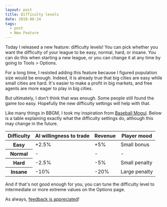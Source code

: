```yaml
---
layout: post
title: Difficulty levels
date: 2018-06-24
tags:
  - post
  - New Feature
---
```


Today I released a new feature: difficulty levels! You can pick whether you want the difficulty of your league to be easy, normal, hard, or insane. You can do this when starting a new league, or you can change it at any time by going to Tools > Options.

<!--more-->

For a long time, I resisted adding this feature because I figured population size would be enough. Indeed, it is already true that big cities are easy while small cities are hard. It's easier to make a profit in big markets, and free agents are more eager to play in big cities.

But ultimately, I don't think that was enough. Some people still found the game too easy. Hopefully the new difficulty settings will help with that.

Like many things in BBGM, I took my inspiration from [Baseball Mogul](http://thegamedesigner.blogspot.com/2017/03/baseball-mogul-cheats.html). Below is a table explaining exactly what the difficulty settings do, although this may change in the future.

<div class="table-responsive">
<table class="table">
  <thead>
    <tr>
      <th>Difficulty</th>
      <th>AI willingness to trade</th>
      <th>Revenue</th>
      <th>Player mood</th>
    </tr>
  </thead>
  <tbody>
    <tr>
      <th>Easy</th>
      <td>+2.5%</td>
      <td>+5%</td>
      <td>Small bonus</td>
    </tr>
    <tr>
      <th>Normal</th>
      <td>-</td>
      <td>-</td>
      <td>-</td>
    </tr>
    <tr>
      <th>Hard</th>
      <td>-2.5%</td>
      <td>-5%</td>
      <td>Small penalty</td>
    </tr>
    <tr>
      <th>Insane</th>
      <td>-10%</td>
      <td>-20%</td>
      <td>Large penalty</td>
    </tr>
  </tbody>
</table>
</div>

And if that's not good enough for you, you can tune the difficulty level to intermediate or more extreme values on the Options page.

As always, [feedback is appreciated](https://www.reddit.com/r/BasketballGM/comments/8tjivq/new_feature_difficulty_levels/)!
